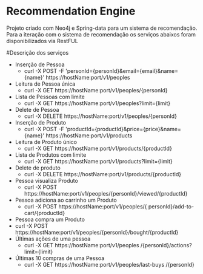 # Recommendation Engine
Projeto criado com Neo4j e Spring-data para um sistema de recomendação. Para a iteração com o sistema de recomendação os serviços abaixos foram disponibilizados via RestFUL



#Descrição dos serviços

- Inserção de Pessoa
  - curl -X POST -F 'personId={personId}&email={email}&name={name}' https://hostName:port/v1/peoples
- Leitura de Pessoa única
  - curl -X GET https://hostName:port/v1/peoples/{personId}
- Lista de Pessoas com limite
  - curl -X GET https://hostName:port/v1/peoples?limit={limit}
- Delete de Pessoa
  - curl -X DELETE https://hostName:port/v1/peoples/{personId}
- Inserção de Produto
  - curl -X POST -F 'productId={productId}&price={price}&name={name}' https://hostName:port/v1/products
- Leitura de Produto único
  - curl -X GET https://hostName:port/v1/products/{productId}
- Lista de Produtos com limite
  - curl -X GET https://hostName:port/v1/products?limit={limit}
- Delete de produto
  - curl -X DELETE https://hostName:port/v1/products/{productId}
- Pessoa visualiza Produto
  - curl -X POST https://hostName:port/v1/peoples/{personId}/viewed/{productId}
- Pessoa adiciona ao carrinho um Produto
  - curl -X POST https://hostName:port/v1/peoples/{ personId}/add-to-cart/{productId}
 - Pessoa compra um Produto
  - curl -X POST https://hostName:port/v1/peoples/{personId}/bought/{productId}
- Últimas ações de uma pessoa
  - curl -X GET https://hostName:port/v1/peoples /{personId}/actions?limit={limit}
- Últimas 10 compras de uma Pessoa
  - curl -X GET https://hostName:port/v1/peoples/last-buys /{personId}

